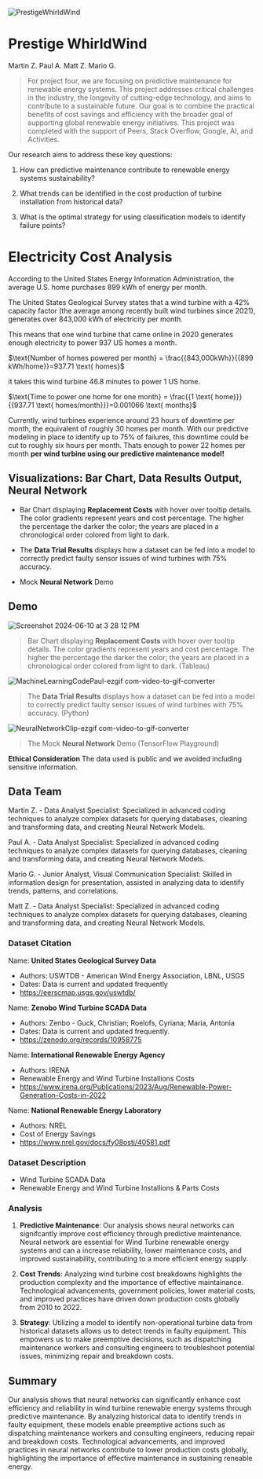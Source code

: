 
![PrestigeWhirldWind](https://github.com/Focused79/project4_bad_mother_clusters/assets/152096353/512d8d52-55da-4287-8323-6438d25b5a5e)


# Prestige WhirldWind
Martin Z. Paul A. Matt Z. Mario G. 

> For project four, we are focusing on predictive maintenance for renewable energy systems. This project addresses critical challenges in the industry, the longevity of cutting-edge technology, and aims to contribute to a sustainable future. Our goal is to combine the practical benefits of cost savings and efficiency with the broader goal of supporting global renewable energy initiatives. This project was completed with the support of Peers, Stack Overflow, Google, AI, and Activities. 

Our research aims to address these key questions:

1. How can predictive maintenance contribute to renewable energy systems sustainability?

2. What trends can be identified in the cost production of turbine installation from historical data?

3. What is the optimal strategy for using classification models to identify failure points?

# Electricity Cost Analysis

According to the United States Energy Information Administration, the average U.S. home purchases 899 kWh of energy per month.

The United States Geological Survey states that a wind turbine with a 42% capacity factor (the average among recently built wind turbines since 2021), generates over 843,000 kWh of electricity per month. 

This means that one wind turbine that came online in 2020 generates enough electricity to power 937 US homes a month.


$\text{Number of homes powered per month} = \frac{{843,000kWh}}{{899 kWh/home}}=937.71 \text{ homes}$



it takes this wind turbine 46.8 minutes to power 1 US home.



$\text{Time to power one home for one month} = \frac{{1 \text{ home}}}{{937.71 \text{ homes/month}}}=0.001066 \text{ months}$



Currently, wind turbines experience around 23 hours of downtime per month, the equivalent of roughly 30 homes per month. With our predictive modeling in place to identify up to 75% of failures, this downtime could be cut to roughly six hours per month. Thats enough to power 22 homes per month **per wind turbine using our predictive maintenance model!**


## Visualizations: Bar Chart, Data Results Output, Neural Network


* Bar Chart displaying **Replacement Costs** with hover over tooltip details. The color gradients represent years and cost percentage. The higher the percentage the darker the color; the years are placed in a chronological order colored from light to dark.

* The **Data Trial Results** displays how a dataset can be fed into a model to correctly predict faulty sensor issues of wind turbines with 75% accuracy.

* Mock **Neural Network** Demo  



## Demo
![Screenshot 2024-06-10 at 3 28 12 PM](https://github.com/Focused79/project4_bad_mother_clusters/assets/152096353/8ccf3151-afad-4945-8a45-868cee7e3346)

 

>Bar Chart displaying **Replacement Costs** with hover over tooltip details. The color gradients represent years and cost percentage. The higher the percentage the darker the color; the years are placed in a chronological order colored from light to dark. (Tableau)

![MachineLearningCodePaul-ezgif com-video-to-gif-converter](https://github.com/Focused79/project4_bad_mother_clusters/assets/152096353/1a9f4566-c14e-4ab0-b9ef-41c227df5d4c)

>The **Data Trial Results** displays how a dataset can be fed into a model to correctly predict faulty sensor issues of wind turbines with 75% accuracy. (Python)

![NeuralNetworkClip-ezgif com-video-to-gif-converter](https://github.com/Focused79/project4_bad_mother_clusters/assets/152096353/6948d743-67d4-4ce0-a140-06947e5df0d6)

>The Mock **Neural Network** Demo  (TensorFlow Playground) 




 **Ethical Consideration**
 The data used is public and we avoided including sensitive information.

## Data Team
Martin Z. - Data Analyst Specialist: Specialized in advanced coding techniques to analyze complex datasets for querying databases, cleaning and transforming data, and creating Neural Network Models.

Paul A. - Data Analyst Specialist: Specialized in advanced coding techniques to analyze complex datasets for querying databases, cleaning and transforming data, and creating Neural Network Models.

Mario G. - Junior Analyst, Visual Communication Specialist: Skilled in information design for presentation, assisted in analyzing data to identify trends, patterns, and correlations. 

Matt Z. - Data Analyst Specialist: Specialized in advanced coding techniques to analyze complex datasets for querying databases, cleaning and transforming data, and creating Neural Network Models. 

### Dataset Citation

Name: **United States Geological Survey Data**
  - Authors: USWTDB -  American Wind Energy Association, LBNL, USGS 
  - Dates: Data is current and updated frequently
  - https://eerscmap.usgs.gov/uswtdb/ 

 Name: **Zenobo Wind Turbine SCADA Data**
  - Authors: Zenbo - Guck, Christian; Roelofs, Cyriana; Maria, Antonia 
  - Dates: Data is current and updated frequently. 
  - https://zenodo.org/records/10958775 

  Name: **International Renewable Energy Agency**
  - Authors: IRENA
  - Renewable Energy and Wind Turbine Installions Costs
  - https://www.irena.org/Publications/2023/Aug/Renewable-Power-Generation-Costs-in-2022
    
  Name: **National Renewable Energy Laboratory**
  - Authors: NREL
  - Cost of Energy Savings
  - https://www.nrel.gov/docs/fy08osti/40581.pdf

### Dataset Description
- Wind Turbine SCADA Data
- Renewable Energy and Wind Turbine Installions & Parts Costs



### Analysis
1. **Predictive Maintenance**: Our analysis shows neural networks can signifcantly improve cost efficiency through predictive maintenance. Neural network are essential for Wind Turbine renewable energy systems and can a increase reliability, lower maintenance costs, and improved sustainability, contributing to a more efficient energy supply.

2. **Cost Trends**: Analyzing wind turbine cost breakdowns highlights the production complexity and the importance of effective maintainance. Technological advancements, government policies, lower material costs, and improved practices have driven down production costs globally from 2010 to 2022. 

3. **Strategy**: Utilizing a model to identify non-operational turbine data from historical datasets allows us to detect trends in faulty equipment. This empowers us to make preemptive decisions, such as dispatching maintenance workers and consulting engineers to troubleshoot potential issues, minimizing repair and breakdown costs.

## Summary
Our analysis shows that neural networks can significantly enhance cost efficiency and reliability in wind turbine renewable energy systems through predictive maintenance. By analyzing historical data to identify trends in faulty equipment, these models enable preemptive actions such as dispatching maintenance workers and consulting engineers, reducing repair and breakdown costs. Technological advancements, and improved practices in neural networks contribute to lower production costs globally, highlighting the importance of effective maintenance in sustaining reneable energy.






